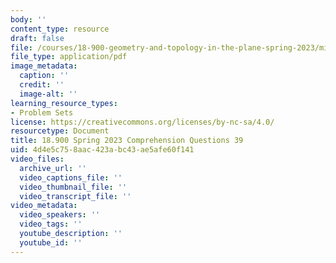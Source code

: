 ```yaml
---
body: ''
content_type: resource
draft: false
file: /courses/18-900-geometry-and-topology-in-the-plane-spring-2023/mit18_900s23_q39.pdf
file_type: application/pdf
image_metadata:
  caption: ''
  credit: ''
  image-alt: ''
learning_resource_types:
- Problem Sets
license: https://creativecommons.org/licenses/by-nc-sa/4.0/
resourcetype: Document
title: 18.900 Spring 2023 Comprehension Questions 39
uid: 4d4e5c75-8aac-423a-bc43-ae5afe60f141
video_files:
  archive_url: ''
  video_captions_file: ''
  video_thumbnail_file: ''
  video_transcript_file: ''
video_metadata:
  video_speakers: ''
  video_tags: ''
  youtube_description: ''
  youtube_id: ''
---
```


